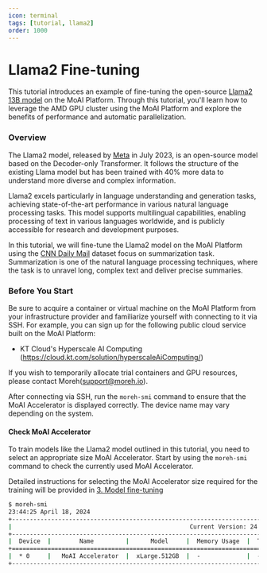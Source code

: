 ```yaml
---
icon: terminal
tags: [tutorial, llama2]
order: 1000
---
```


# Llama2 Fine-tuning

This tutorial introduces an example of fine-tuning the open-source [Llama2 13B model](https://huggingface.co/meta-llama/Llama-2-13b-hf) on the MoAI Platform. 
Through this tutorial, you'll learn how to leverage the AMD GPU cluster using the MoAI Platform and explore the benefits of performance and automatic parallelization.

### Overview

The Llama2 model, released by [Meta](https://about.meta.com/) in July 2023, is an open-source model based on the Decoder-only Transformer. It follows the structure of the existing Llama model but has been trained with 40% more data to understand more diverse and complex information.

Llama2 excels particularly in language understanding and generation tasks, achieving state-of-the-art performance in various natural language processing tasks. This model supports multilingual capabilities, enabling processing of text in various languages worldwide, and is publicly accessible for research and development purposes.

In this tutorial, we will fine-tune the Llama2 model on the MoAI Platform using the [CNN Daily Mail](https://huggingface.co/datasets/cnn_dailymail) dataset focus on summarization task. Summarization is one of the natural language processing techniques, where the task is to unravel long, complex text and deliver precise summaries.

### Before You Start

Be sure to acquire a container or virtual machine on the MoAI Platform from your infrastructure provider and familiarize yourself with connecting to it via SSH. For example, you can sign up for the following public cloud service built on the MoAI Platform:

- KT Cloud's Hyperscale AI Computing (https://cloud.kt.com/solution/hyperscaleAiComputing/)

If you wish to temporarily allocate trial containers and GPU resources, please contact Moreh(support@moreh.io).

After connecting via SSH, run the `moreh-smi` command to ensure that the MoAI Accelerator is displayed correctly. The device name may vary depending on the system.

#### Check MoAI Accelerator 

To train models like the Llama2 model outlined in this tutorial, you need to select an appropriate size MoAI Accelerator. Start by using the `moreh-smi` command to check the currently used MoAI Accelerator.

Detailed instructions for selecting the MoAI Accelerator size required for the training will be provided in [3. Model fine-tuning](3_fine_tuning.md) 

```bash
$ moreh-smi
23:44:25 April 18, 2024
+---------------------------------------------------------------------------------------------------+
|                                                  Current Version: 24.2.0  Latest Version: 24.3.0  |
+---------------------------------------------------------------------------------------------------+
|  Device  |        Name         |      Model     |  Memory Usage  |  Total Memory  |  Utilization  |
+===================================================================================================+
|  * 0     |   MoAI Accelerator  |  xLarge.512GB  |  -             |  -             |  -            |
+---------------------------------------------------------------------------------------------------+
```

